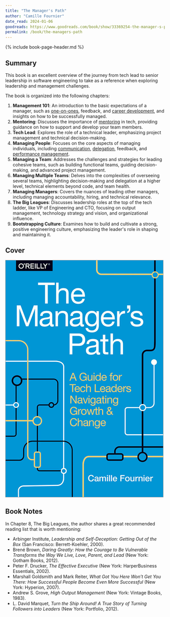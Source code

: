 ```yaml
---
title: "The Manager's Path"
author: "Camille Fournier"
date_read: 2024-01-06
goodreads: https://www.goodreads.com/book/show/33369254-the-manager-s-path
permalink: /book/the-managers-path
---
```


{% include book-page-header.md %}

## Summary

This book is an excellent overview of the journey from tech lead to senior leadership in software engineering to take as a reference when exploring leadership and management challenges.

The book is organized into the following chapters:

1. **Management 101**: An introduction to the basic expectations of a manager, such as [one-on-ones](/mgmt/people/one-on-ones), feedback, and [career development](/personal-dev/career-dev), and insights on how to be successfully managed.
2. **Mentoring**: Discusses the importance of [mentoring](/personal-dev/mentoring) in tech, providing guidance on how to support and develop your team members.
3. **Tech Lead**: Explores the role of a technical leader, emphasizing project management and technical decision-making.
4. **Managing People**: Focuses on the core aspects of managing individuals, including [communication](/mgmt/people/communication), [delegation](/mgmt/people/delegation), feedback, and [performance management](/mgmt/people/performance).
5. **Managing a Team**: Addresses the challenges and strategies for leading cohesive teams, such as building functional teams, guiding decision-making, and advanced project management.
6. **Managing Multiple Teams**: Delves into the complexities of overseeing several teams, highlighting decision-making and delegation at a higher level, technical elements beyond code, and team health.
7. **Managing Managers**: Covers the nuances of leading other managers, including managing accountability, hiring, and technical relevance.
8. **The Big Leagues**: Discusses leadership roles at the top of the tech ladder, like VP of Engineering and CTO, focusing on output management, technology strategy and vision, and organizational influence.
9. **Bootstrapping Culture**: Examines how to build and cultivate a strong, positive engineering culture, emphasizing the leader's role in shaping and maintaining it.

<!-- ## In the blog -->

<!-- ## Reviews -->

## Cover

![The Manager's Path: A Guide for Tech Leaders Navigating Growth and Change](/images/book-cover/the-managers-path-camille-fournier.jpg)

## Book Notes

In Chapter 8, The Big Leagues, the author shares a great recommended reading list that is worth mentioning:
- Arbinger Institute, *Leadership and Self-Deception: Getting Out of the Box* (San Francisco: Berrett-Koehler, 2000).
- Brené Brown, *Daring Greatly: How the Courage to Be Vulnerable Transforms the Way We Live, Love, Parent, and Lead* (New York: Gotham Books, 2012).
- Peter F. Drucker, *The Effective Executive* (New York: HarperBusiness Essentials, 2002).
- Marshall Goldsmith and Mark Reiter, *What Got You Here Won’t Get You There: How Successful People Become Even More Successful* (New York: Hyperion, 2007).
- Andrew S. Grove, *High Output Management* (New York: Vintage Books, 1983).
- L. David Marquet, *Turn the Ship Around! A True Story of Turning Followers into Leaders* (New York: Portfolio, 2012).